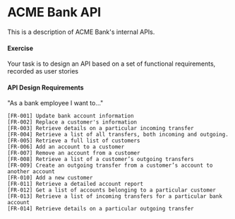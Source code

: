 # ACME Bank API

This is a description of ACME Bank's internal APIs.

#### Exercise
Your task is to design an API based on a set of functional requirements, recorded as user stories

#### API Design Requirements
"As a bank employee I want to..."
```
[FR-001] Update bank account information
[FR-002] Replace a customer's information
[FR-003] Retrieve details on a particular incoming transfer
[FR-004] Retrieve a list of all transfers, both incoming and outgoing.
[FR-005] Retrieve a full list of customers
[FR-006] Add an account to a customer
[FR-007] Remove an account from a customer
[FR-008] Retrieve a list of a customer’s outgoing transfers
[FR-009] Create an outgoing transfer from a customer’s account to another account
[FR-010] Add a new customer
[FR-011] Retrieve a detailed account report
[FR-012] Get a list of accounts belonging to a particular customer
[FR-013] Retrieve a list of incoming transfers for a particular bank account
[FR-014] Retrieve details on a particular outgoing transfer
```